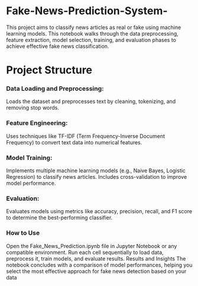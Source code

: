 # Fake-News-Prediction-System-
This project aims to classify news articles as real or fake using machine learning models. This notebook walks through the data preprocessing, feature extraction, model selection, training, and evaluation phases to achieve effective fake news classification.

# Project Structure
### Data Loading and Preprocessing:
Loads the dataset and preprocesses text by cleaning, tokenizing, and removing stop words.
### Feature Engineering:
Uses techniques like TF-IDF (Term Frequency-Inverse Document Frequency) to convert text data into numerical features.
### Model Training:
Implements multiple machine learning models (e.g., Naive Bayes, Logistic Regression) to classify news articles.
Includes cross-validation to improve model performance.
### Evaluation:
Evaluates models using metrics like accuracy, precision, recall, and F1 score to determine the best-performing classifier.
### How to Use
Open the Fake_News_Prediction.ipynb file in Jupyter Notebook or any compatible environment.
Run each cell sequentially to load data, preprocess it, train models, and evaluate results.
Results and Insights
The notebook concludes with a comparison of model performances, helping you select the most effective approach for fake news detection based on your data
